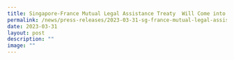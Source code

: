 ```yaml
---
title: Singapore-France Mutual Legal Assistance Treaty  Will Come into Force on 1 April 2023
permalink: /news/press-releases/2023-03-31-sg-france-mutual-legal-assistance-come-into-force-1-april-2023/
date: 2023-03-31
layout: post
description: ""
image: ""
---
```

